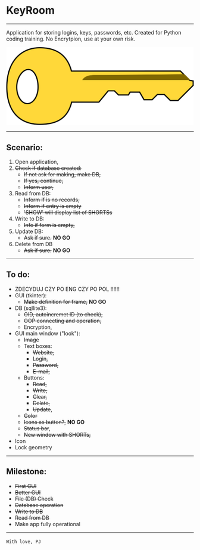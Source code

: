 # KeyRoom

***

Application for storing logins, keys, passwords, etc. Created for Python
coding training. No Encrytpion, use at your own risk.

![Key_image](img/key.svg)

***

## Scenario:

1. Open application,
2. ~~Check if database created:~~
    - ~~If not ~~ask for making~~, make DB,~~
    - ~~If yes, continue,~~
    - ~~Inform user,~~
3. Read from DB:
    - ~~Inform if is no records,~~
    - ~~Inform if entry is empty~~
    - ~~'SHOW' will display list of SHORTSs~~
4. Write to DB:
   - ~~Info if form is empty,~~
5. Update DB:
   - ~~Ask if sure.~~ **NO GO**
6. Delete from DB
   - ~~Ask if sure.~~ **NO GO**

***

## To do:

- ZDECYDUJ CZY PO ENG CZY PO POL !!!!!!
- GUI (tkinter):
  - ~~Make definition for frame,~~ **NO GO**
- DB (sqllite3):
  - ~~OID, autoincremet ID (to check),~~
  - ~~OOP connecting and operation,~~
  - Encryption,
- GUI main window ("look"):
    - ~~Image~~
    - Text boxes:
      - ~~Website,~~
      - ~~Login,~~
      - ~~Password,~~
      - ~~E-mail,~~
    - Buttons:
      - ~~Read,~~
      - ~~Write,~~
      - ~~Clear,~~
      - ~~Delate,~~
      - ~~Update~~,
   - ~~Color~~
   - ~~Icons as button?,~~ **NO GO**
   - ~~Status bar~~,
   - ~~New window with SHORTs,~~
- Icon
- Lock geometry

***

## Milestone:

- ~~First GUI~~
- ~~Better GUI~~
- ~~File (DB) Check~~
- ~~Database operation~~
- ~~Write to DB~~
- ~~Read from DB~~
- Make app fully operational

***

`With love, PJ`
